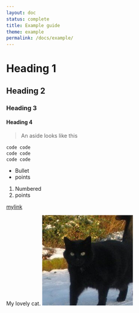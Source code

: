 ```yaml
---
layout: doc
status: complete
title: Example guide
theme: example
permalink: /docs/example/
---
```


# Heading 1

## Heading 2

### Heading 3

#### Heading 4

> An aside looks like this

```
code code
code code
code code
```

* Bullet
* points

1. Numbered
2. points

[mylink](https://github.com/BES-QSIG/qdocs/blob/master/example.md)


My lovely cat.
![cat](https://raw.githubusercontent.com/BES-QSIG/qdocs/master/img/mara_cat.jpg)
